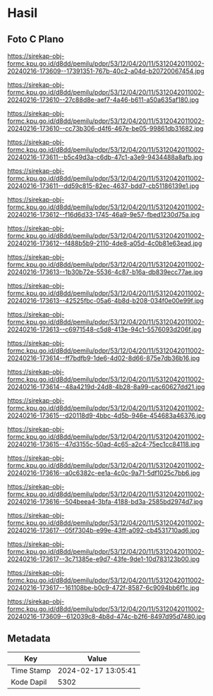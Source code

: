 # Hasil

## Foto C Plano

https://sirekap-obj-formc.kpu.go.id/d8dd/pemilu/pdpr/53/12/04/20/11/5312042011002-20240216-173609--17391351-767b-40c2-a04d-b20720067454.jpg

https://sirekap-obj-formc.kpu.go.id/d8dd/pemilu/pdpr/53/12/04/20/11/5312042011002-20240216-173610--27c88d8e-aef7-4a46-b611-a50a635af180.jpg

https://sirekap-obj-formc.kpu.go.id/d8dd/pemilu/pdpr/53/12/04/20/11/5312042011002-20240216-173610--cc73b306-d4f6-467e-be05-99861db31682.jpg

https://sirekap-obj-formc.kpu.go.id/d8dd/pemilu/pdpr/53/12/04/20/11/5312042011002-20240216-173611--b5c49d3a-c6db-47c1-a3e9-9434488a8afb.jpg

https://sirekap-obj-formc.kpu.go.id/d8dd/pemilu/pdpr/53/12/04/20/11/5312042011002-20240216-173611--dd59c815-82ec-4637-bdd7-cb51186139e1.jpg

https://sirekap-obj-formc.kpu.go.id/d8dd/pemilu/pdpr/53/12/04/20/11/5312042011002-20240216-173612--f16d6d33-1745-46a9-9e57-fbed1230d75a.jpg

https://sirekap-obj-formc.kpu.go.id/d8dd/pemilu/pdpr/53/12/04/20/11/5312042011002-20240216-173612--f488b5b9-2110-4de8-a05d-4c0b81e63ead.jpg

https://sirekap-obj-formc.kpu.go.id/d8dd/pemilu/pdpr/53/12/04/20/11/5312042011002-20240216-173613--1b30b72e-5536-4c87-b16a-db839ecc77ae.jpg

https://sirekap-obj-formc.kpu.go.id/d8dd/pemilu/pdpr/53/12/04/20/11/5312042011002-20240216-173613--42525fbc-05a6-4b8d-b208-034f0e00e99f.jpg

https://sirekap-obj-formc.kpu.go.id/d8dd/pemilu/pdpr/53/12/04/20/11/5312042011002-20240216-173613--c6971548-c5d8-413e-94c1-5576093d206f.jpg

https://sirekap-obj-formc.kpu.go.id/d8dd/pemilu/pdpr/53/12/04/20/11/5312042011002-20240216-173614--ff7bdfb9-1de6-4d02-8d66-875e7db36b16.jpg

https://sirekap-obj-formc.kpu.go.id/d8dd/pemilu/pdpr/53/12/04/20/11/5312042011002-20240216-173614--48a4219d-24d8-4b28-8a99-cac60627dd21.jpg

https://sirekap-obj-formc.kpu.go.id/d8dd/pemilu/pdpr/53/12/04/20/11/5312042011002-20240216-173615--d20118d9-4bbc-4d5b-946e-454683a46376.jpg

https://sirekap-obj-formc.kpu.go.id/d8dd/pemilu/pdpr/53/12/04/20/11/5312042011002-20240216-173615--47d3155c-50ad-4c65-a2c4-75ec1cc84118.jpg

https://sirekap-obj-formc.kpu.go.id/d8dd/pemilu/pdpr/53/12/04/20/11/5312042011002-20240216-173616--a0c6382c-ee1a-4c0c-9a71-5df1025c7bb6.jpg

https://sirekap-obj-formc.kpu.go.id/d8dd/pemilu/pdpr/53/12/04/20/11/5312042011002-20240216-173616--504beea4-3bfa-4188-bd3a-2585bd2974d7.jpg

https://sirekap-obj-formc.kpu.go.id/d8dd/pemilu/pdpr/53/12/04/20/11/5312042011002-20240216-173617--05f7304b-e99e-43ff-a092-cb4531710ad6.jpg

https://sirekap-obj-formc.kpu.go.id/d8dd/pemilu/pdpr/53/12/04/20/11/5312042011002-20240216-173617--3c71385e-e9d7-43fe-9de1-10d783123b00.jpg

https://sirekap-obj-formc.kpu.go.id/d8dd/pemilu/pdpr/53/12/04/20/11/5312042011002-20240216-173617--161108be-b0c9-472f-8587-6c9094bb6f1c.jpg

https://sirekap-obj-formc.kpu.go.id/d8dd/pemilu/pdpr/53/12/04/20/11/5312042011002-20240216-173609--612039c8-4b8d-474c-b2f6-8497d95d7480.jpg


## Metadata

| Key        | Value               |
| ---------- | ------------------- |
| Time Stamp | 2024-02-17 13:05:41 |
| Kode Dapil | 5302                |



